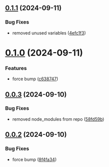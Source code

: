 ## [0.1.1](https://github.com/maximedelboo/WaspQuests/compare/v0.1.0...v0.1.1) (2024-09-11)


### Bug Fixes

* removed unused variables ([4efc1f3](https://github.com/maximedelboo/WaspQuests/commit/4efc1f3bf022ff4ea63d00f34405a115565c2ecd))

# [0.1.0](https://github.com/maximedelboo/WaspQuests/compare/v0.0.3...v0.1.0) (2024-09-11)


### Features

* force bump ([c638747](https://github.com/maximedelboo/WaspQuests/commit/c6387471fc157e018121950724114da31ed785b8))

## [0.0.3](https://github.com/maximedelboo/WaspQuests/compare/v0.0.2...v0.0.3) (2024-09-10)


### Bug Fixes

* removed node_modules from repo ([58fd59b](https://github.com/maximedelboo/WaspQuests/commit/58fd59b6543d07edbedd6fe9134fe68e2595271a))

## [0.0.2](https://github.com/maximedelboo/WaspQuests/compare/v0.0.1...v0.0.2) (2024-09-10)


### Bug Fixes

* force bump ([8f4fa34](https://github.com/maximedelboo/WaspQuests/commit/8f4fa3494ba8d58eb9f0213cfdb874ab2f756544))
